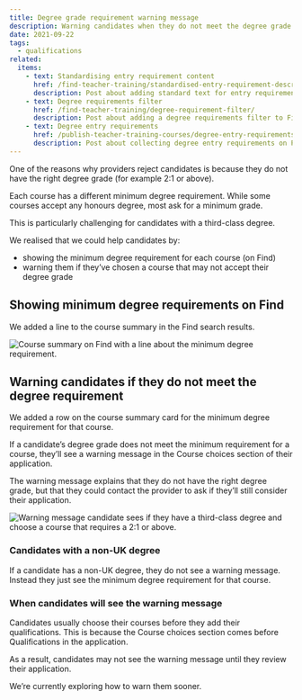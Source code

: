 ```yaml
---
title: Degree grade requirement warning message
description: Warning candidates when they do not meet the degree grade requirement.
date: 2021-09-22
tags:
  - qualifications
related:
  items:
    - text: Standardising entry requirement content
      href: /find-teacher-training/standardised-entry-requirement-descriptions/
      description: Post about adding standard text for entry requirements on Find.
    - text: Degree requirements filter
      href: /find-teacher-training/degree-requirement-filter/
      description: Post about adding a degree requirements filter to Find.
    - text: Degree entry requirements
      href: /publish-teacher-training-courses/degree-entry-requirements/
      description: Post about collecting degree entry requirements on Publish.
---
```


One of the reasons why providers reject candidates is because they do not have the right degree grade (for example 2:1 or above).

Each course has a different minimum degree requirement. While some courses accept any honours degree, most ask for a minimum grade.

This is particularly challenging for candidates with a third-class degree.

We realised that we could help candidates by:

- showing the minimum degree requirement for each course (on Find)
- warning them if they’ve chosen a course that may not accept their degree grade

## Showing minimum degree requirements on Find

We added a line to the course summary in the Find search results.

![Course summary on Find with a line about the minimum degree requirement.](course-summary-find.png)

## Warning candidates if they do not meet the degree requirement

We added a row on the course summary card for the minimum degree requirement for that course.

If a candidate’s degree grade does not meet the minimum requirement for a course, they’ll see a warning message in the Course choices section of their application.

The warning message explains that they do not have the right degree grade, but that they could contact the provider to ask if they’ll still consider their application.

![Warning message candidate sees if they have a third-class degree and choose a course that requires a 2:1 or above.](degree-requirement-warning-message.png)

### Candidates with a non-UK degree

If a candidate has a non-UK degree, they do not see a warning message. Instead they just see the minimum degree requirement for that course.

### When candidates will see the warning message

Candidates usually choose their courses before they add their qualifications. This is because the Course choices section comes before Qualifications in the application.

As a result, candidates may not see the warning message until they review their application.

We’re currently exploring how to warn them sooner.
